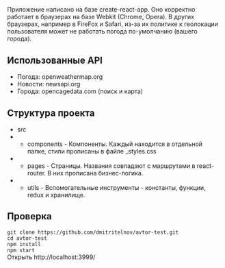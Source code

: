 ## 

Приложение написано на базе create-react-app. 
Оно корректно работает в браузерах на базе Webkit (Chrome, Opera). В других браузерах, например в FireFox и Safari, из-за их политике к геолокации пользователя может не работать погода по-умолчанию (вашего города).

## Использованные API

- Погода: openweathermap.org
- Новости: newsapi.org
- Города: opencagedata.com (поиск и карта)

## Структура проекта

- src
- - components - Компоненты. Каждый находится в отдельной папке, стили прописаны в файле _styles.css
- - pages - Страницы. Названия совпадают с маршрутами в react-router. В них прописана бизнес-логика.
- - utils - Вспомогательные инструменты - константы, функции, redux и хранилище. 

## Проверка

`git clone https://github.com/dmitritelnov/avtor-test.git` <br/>
`cd avtor-test` <br/>
`npm install` <br/>
`npm start` <br/>
Открыть http://localhost:3999/